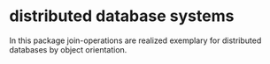 # distributed database systems

In this package join-operations are realized exemplary for distributed databases by object orientation.
